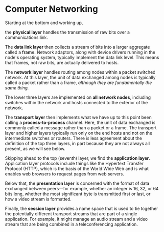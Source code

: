 # Computer Networking

Starting at the bottom and working up, 

the **physical layer** handles the transmission of raw bits over a communications link. 

The **data link layer** then collects a stream of bits into a larger aggregate called a **fram**e. Network adaptors, along with device drivers running in the node's operating system, typically implement the data link level. This means that frames, not raw bits, are actually delivered to hosts. 

The **network layer** handles routing among nodes within a packet switched network. At this layer, the unit of data exchanged among nodes is typically called a packet rather than a frame, _although they are fundamentally the same thing._ 

The lower three layers are implemented on **all network nodes**, including switches within the network and hosts connected to the exterior of the network. 

The **transport layer** then implements what we have up to this point been calling a **process-to-process** channel. Here, the unit of data exchanged is commonly called a message rather than a packet or a frame. The transport layer and higher layers typically run only on the end hosts and not on the intermediate switches or routers. There is less agreement about the definition of the top three layers, in part because they are not always all present, as we will see below.

 Skipping ahead to the top \(seventh\) layer, we find the **application layer.** Application layer protocols include things like the Hypertext Transfer Protocol \(HTTP\), which is the basis of the World Wide Web and is what enables web browsers to request pages from web servers. 

Below that, the **presentation layer** is concerned with the format of data exchanged between peers—for example, whether an integer is 16, 32, or 64 bits long, whether the most significant byte is transmitted first or last, or how a video stream is formatted. 

Finally, the **session layer** provides a name space that is used to tie together the potentially different transport streams that are part of a single application. For example, it might manage an audio stream and a video stream that are being combined in a teleconferencing application.

